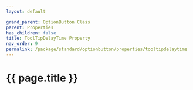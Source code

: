 ```yaml
---
layout: default

grand_parent: OptionButton Class
parent: Properties
has_children: false
title: ToolTipDelayTime Property
nav_order: 9
permalink: /package/standard/optionbutton/properties/tooltipdelaytime
---
```

# {{ page.title }}
